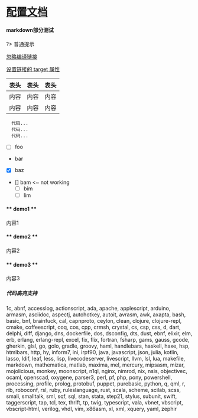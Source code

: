 <!--
 * @version: 1.0.0
 * @Date: 2019-06-21 17:07:09
 * @LastEditTime: 2019-09-27 00:25:50
 -->
# [配置文档](https://docsify.js.org/#/zh-cn/quickstart)

<!-- !>  **{{msg}}** 。 -->
<vuep template="#example"></vuep>

  <script v-pre type="text/x-template" id="example">
  <template>
    <div>{{msg}}</div>
  </template>

  <script>
    module.exports = {
      data() {
        return {
          msg: '使用命令docsify serve docs初始化该文档'
        }
      }
    }
  </script>
</script>

#### markdown部分测试

?> 普通提示

[忽略编译链接](/_page/config/config.md ':ignore')

[设置链接的 target 属性](/_page/config/config.md ':target=_blank')

表头|表头|表头
---|:--:|---:
内容|内容|内容
内容|内容|内容

```
  代码...
  代码...
  代码...
```

- [ ] foo
- bar
- [x] baz
- [] bam <~ not working
  - [ ] bim
  - [ ] lim

<!-- tabs:start -->
#### ** demo1 **
内容1
#### ** demo2 **
内容2
#### ** demo3 **
内容3
<!-- tabs:end -->

<!-- <script>
  new Vue({
    el: '#main',
    data: { msg: '使用命令docsify serve docs初始化该文档' }
  })
</script> -->

##### 代码高亮支持
 
1c, abnf, accesslog, actionscript, ada, apache, applescript, arduino, armasm, asciidoc, aspectj, autohotkey, autoit, avrasm, awk, axapta, bash, basic, bnf, brainfuck, cal, capnproto, ceylon, clean, clojure, clojure-repl, cmake, coffeescript, coq, cos, cpp, crmsh, crystal, cs, csp, css, d, dart, delphi, diff, django, dns, dockerfile, dos, dsconfig, dts, dust, ebnf, elixir, elm, erb, erlang, erlang-repl, excel, fix, flix, fortran, fsharp, gams, gauss, gcode, gherkin, glsl, go, golo, gradle, groovy, haml, handlebars, haskell, haxe, hsp, htmlbars, http, hy, inform7, ini, irpf90, java, javascript, json, julia, kotlin, lasso, ldif, leaf, less, lisp, livecodeserver, livescript, llvm, lsl, lua, makefile, markdown, mathematica, matlab, maxima, mel, mercury, mipsasm, mizar, mojolicious, monkey, moonscript, n1ql, nginx, nimrod, nix, nsis, objectivec, ocaml, openscad, oxygene, parser3, perl, pf, php, pony, powershell, processing, profile, prolog, protobuf, puppet, purebasic, python, q, qml, r, rib, roboconf, rsl, ruby, ruleslanguage, rust, scala, scheme, scilab, scss, smali, smalltalk, sml, sqf, sql, stan, stata, step21, stylus, subunit, swift, taggerscript, tap, tcl, tex, thrift, tp, twig, typescript, vala, vbnet, vbscript, vbscript-html, verilog, vhdl, vim, x86asm, xl, xml, xquery, yaml, zephir